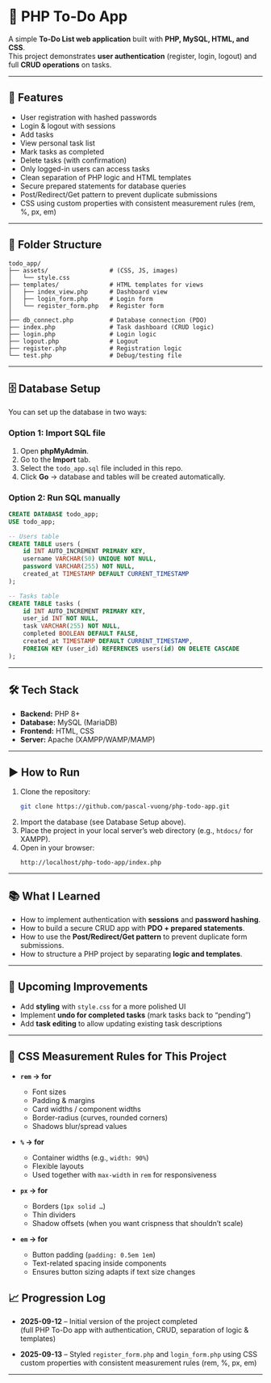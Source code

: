 # 📝 PHP To-Do App

A simple **To-Do List web application** built with **PHP, MySQL, HTML, and CSS**.  
This project demonstrates **user authentication** (register, login, logout) and full **CRUD operations** on tasks.

---

## 🚀 Features
- User registration with hashed passwords
- Login & logout with sessions
- Add tasks
- View personal task list
- Mark tasks as completed
- Delete tasks (with confirmation)
- Only logged-in users can access tasks
- Clean separation of PHP logic and HTML templates
- Secure prepared statements for database queries
- Post/Redirect/Get pattern to prevent duplicate submissions
- CSS using custom properties with consistent measurement rules (rem, %, px, em)

---

## 📂 Folder Structure
```
todo_app/
├── assets/                 # (CSS, JS, images)
│   └── style.css
├── templates/              # HTML templates for views
│   ├── index_view.php      # Dashboard view
│   ├── login_form.php      # Login form
│   └── register_form.php   # Register form
│
├── db_connect.php          # Database connection (PDO)
├── index.php               # Task dashboard (CRUD logic)
├── login.php               # Login logic
├── logout.php              # Logout
├── register.php            # Registration logic
└── test.php                # Debug/testing file
```

---

## 🗄️ Database Setup

You can set up the database in two ways:

### Option 1: Import SQL file
1. Open **phpMyAdmin**.  
2. Go to the **Import** tab.  
3. Select the `todo_app.sql` file included in this repo.  
4. Click **Go** → database and tables will be created automatically.  

### Option 2: Run SQL manually
```sql
CREATE DATABASE todo_app;
USE todo_app;

-- Users table
CREATE TABLE users (
    id INT AUTO_INCREMENT PRIMARY KEY,
    username VARCHAR(50) UNIQUE NOT NULL,
    password VARCHAR(255) NOT NULL,
    created_at TIMESTAMP DEFAULT CURRENT_TIMESTAMP
);

-- Tasks table
CREATE TABLE tasks (
    id INT AUTO_INCREMENT PRIMARY KEY,
    user_id INT NOT NULL,
    task VARCHAR(255) NOT NULL,
    completed BOOLEAN DEFAULT FALSE,
    created_at TIMESTAMP DEFAULT CURRENT_TIMESTAMP,
    FOREIGN KEY (user_id) REFERENCES users(id) ON DELETE CASCADE
);
```

---

## 🛠️ Tech Stack
- **Backend:** PHP 8+
- **Database:** MySQL (MariaDB)
- **Frontend:** HTML, CSS
- **Server:** Apache (XAMPP/WAMP/MAMP)

---

## ▶️ How to Run
1. Clone the repository:
   ```bash
   git clone https://github.com/pascal-vuong/php-todo-app.git
   ```
2. Import the database (see Database Setup above).  
3. Place the project in your local server’s web directory (e.g., `htdocs/` for XAMPP).  
4. Open in your browser:  
   ```
   http://localhost/php-todo-app/index.php
   ```

---

## 📚 What I Learned
- How to implement authentication with **sessions** and **password hashing**.  
- How to build a secure CRUD app with **PDO + prepared statements**.  
- How to use the **Post/Redirect/Get pattern** to prevent duplicate form submissions.  
- How to structure a PHP project by separating **logic and templates**.  

---

## 🔮 Upcoming Improvements
- Add **styling** with `style.css` for a more polished UI  
- Implement **undo for completed tasks** (mark tasks back to “pending”)  
- Add **task editing** to allow updating existing task descriptions  

---

## 📏 CSS Measurement Rules for This Project

- **`rem` → for**  
  - Font sizes  
  - Padding & margins  
  - Card widths / component widths  
  - Border-radius (curves, rounded corners)  
  - Shadows blur/spread values  

- **`%` → for**  
  - Container widths (e.g., `width: 90%`)  
  - Flexible layouts  
  - Used together with `max-width` in `rem` for responsiveness  

- **`px` → for**  
  - Borders (`1px solid …`)  
  - Thin dividers  
  - Shadow offsets (when you want crispness that shouldn’t scale)  

- **`em` → for**  
  - Button padding (`padding: 0.5em 1em`)  
  - Text-related spacing inside components  
  - Ensures button sizing adapts if text size changes

## 📈 Progression Log

- **2025-09-12** – Initial version of the project completed  
  (full PHP To-Do app with authentication, CRUD, separation of logic & templates)  

- **2025-09-13** – Styled `register_form.php` and `login_form.php` using CSS custom properties with consistent measurement rules (rem, %, px, em)  

---

